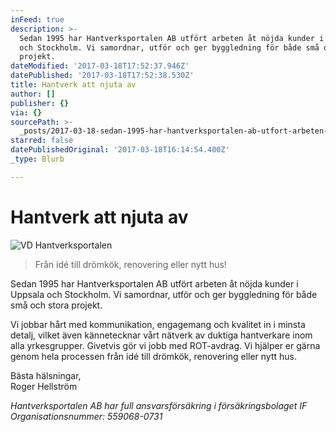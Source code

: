 ```yaml
---
inFeed: true
description: >-
  Sedan 1995 har Hantverksportalen AB utfört arbeten åt nöjda kunder i Uppsala
  och Stockholm. Vi samordnar, utför och ger byggledning för både små och stora
  projekt.
dateModified: '2017-03-18T17:52:37.946Z'
datePublished: '2017-03-18T17:52:38.530Z'
title: Hantverk att njuta av
author: []
publisher: {}
via: {}
sourcePath: >-
  _posts/2017-03-18-sedan-1995-har-hantverksportalen-ab-utfort-arbeten-at-nojda.md
starred: false
datePublishedOriginal: '2017-03-18T16:14:54.400Z'
_type: Blurb

---
```

# Hantverk att njuta av
![VD Hantverksportalen](https://the-grid-user-content.s3-us-west-2.amazonaws.com/9bc44026-640f-4f35-8159-4e5416db194e.jpg)

> Från idé till drömkök, renovering eller nytt hus!

Sedan 1995 har Hantverksportalen AB utfört arbeten åt nöjda kunder i Uppsala och Stockholm. Vi samordnar, utför och ger byggledning för både små och stora projekt.

Vi jobbar hårt med kommunikation, engagemang och kvalitet in i minsta detalj, vilket även kännetecknar vårt nätverk av duktiga hantverkare inom alla yrkesgrupper. Givetvis gör vi jobb med ROT-avdrag. Vi hjälper er gärna genom hela processen från idé till drömkök, renovering eller nytt hus.

Bästa hälsningar,  
Roger Hellström

_Hantverksportalen AB har full ansvarsförsäkring i försäkringsbolaget IF  
Organisationsnummer: 559068-0731_